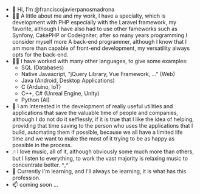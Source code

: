 - 👋 Hi, I’m @franciscojavierpanosmadrona
- 🤦‍♂ A little about me and my work, I have a specialty, which is development with PHP especially with the Laravel framework, my favorite, although I have also had to use other fameworks such as Synfony, CakePHP or Codeigniter, after so many years programming I consider myself more A back-end programmer, although I know that I am more than capable of front-end development, my versatility always opts for the back-end.
- 🤷‍♂️ I have worked with many other languages, to give some examples:
    - SQL (Databases)
    - Native Javascript, "jQuery Library, Vue Framework, ..." (Web)
    - Java (Android, Desktop Applications)
    - C (Arduino, IoT)
    - C++, C# (Unreal Engine, Unity)
    - Python (AI)
- 👀 I am interested in the development of really useful utilities and applications that save the valuable time of people and companies, although I do not do it selflessly, if it is true that I like the idea of helping, providing that time saving to the person who uses the applications that I build, automating them if possible, because we all have a limited life time and we want to make the most of it trying to be as happy as possible in the process.
- 🎶 I love music, all of it, although obviously some much more than others, but I listen to everything, to work the vast majority is relaxing music to concentrate better. ^_^`
- 🌱 Currently I'm learning, and I'll always be learning, it is what has this profession.
- 📫 coming soon ...


